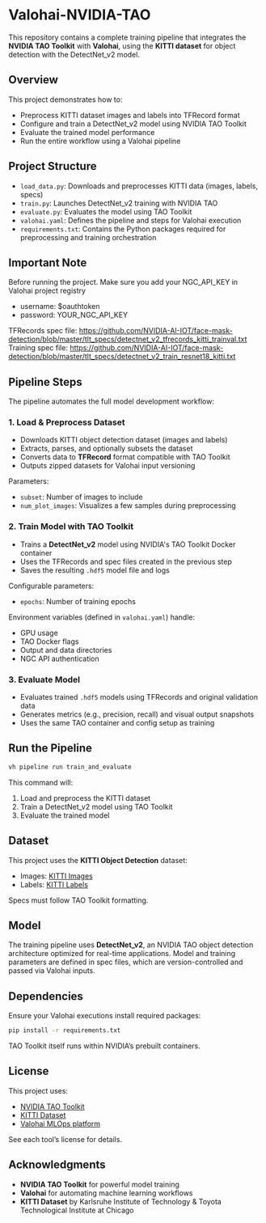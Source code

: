 # Valohai-NVIDIA-TAO

This repository contains a complete training pipeline that integrates the **NVIDIA TAO Toolkit** with **Valohai**, using the **KITTI dataset** for object detection with the DetectNet\_v2 model.

## Overview

This project demonstrates how to:

* Preprocess KITTI dataset images and labels into TFRecord format
* Configure and train a DetectNet\_v2 model using NVIDIA TAO Toolkit
* Evaluate the trained model performance
* Run the entire workflow using a Valohai pipeline

## Project Structure

* `load_data.py`: Downloads and preprocesses KITTI data (images, labels, specs)
* `train.py`: Launches DetectNet\_v2 training with NVIDIA TAO
* `evaluate.py`: Evaluates the model using TAO Toolkit
* `valohai.yaml`: Defines the pipeline and steps for Valohai execution
* `requirements.txt`: Contains the Python packages required for preprocessing and training orchestration

## Important Note
Before running the project. Make sure you add your NGC_API_KEY in Valohai project registry
* username: $oauthtoken
* password: YOUR_NGC_API_KEY

TFRecords spec file: https://github.com/NVIDIA-AI-IOT/face-mask-detection/blob/master/tlt_specs/detectnet_v2_tfrecords_kitti_trainval.txt
Training spec file: https://github.com/NVIDIA-AI-IOT/face-mask-detection/blob/master/tlt_specs/detectnet_v2_train_resnet18_kitti.txt


## Pipeline Steps

The pipeline automates the full model development workflow:

### 1. Load & Preprocess Dataset

* Downloads KITTI object detection dataset (images and labels)
* Extracts, parses, and optionally subsets the dataset
* Converts data to **TFRecord** format compatible with TAO Toolkit
* Outputs zipped datasets for Valohai input versioning

Parameters:

* `subset`: Number of images to include
* `num_plot_images`: Visualizes a few samples during preprocessing

### 2. Train Model with TAO Toolkit

* Trains a **DetectNet\_v2** model using NVIDIA's TAO Toolkit Docker container
* Uses the TFRecords and spec files created in the previous step
* Saves the resulting `.hdf5` model file and logs

Configurable parameters:

* `epochs`: Number of training epochs

Environment variables (defined in `valohai.yaml`) handle:

* GPU usage
* TAO Docker flags
* Output and data directories
* NGC API authentication

### 3. Evaluate Model

* Evaluates trained `.hdf5` models using TFRecords and original validation data
* Generates metrics (e.g., precision, recall) and visual output snapshots
* Uses the same TAO container and config setup as training

## Run the Pipeline

```bash
vh pipeline run train_and_evaluate
```

This command will:

1. Load and preprocess the KITTI dataset
2. Train a DetectNet\_v2 model using TAO Toolkit
3. Evaluate the trained model

## Dataset

This project uses the **KITTI Object Detection** dataset:

* Images: [KITTI Images](https://s3.eu-central-1.amazonaws.com/avg-kitti/data_object_image_2.zip)
* Labels: [KITTI Labels](https://s3.eu-central-1.amazonaws.com/avg-kitti/data_object_label_2.zip)

Specs must follow TAO Toolkit formatting.

## Model

The training pipeline uses **DetectNet\_v2**, an NVIDIA TAO object detection architecture optimized for real-time applications. Model and training parameters are defined in spec files, which are version-controlled and passed via Valohai inputs.

## Dependencies

Ensure your Valohai executions install required packages:

```bash
pip install -r requirements.txt
```

TAO Toolkit itself runs within NVIDIA’s prebuilt containers.

## License

This project uses:

* [NVIDIA TAO Toolkit](https://developer.nvidia.com/tao-toolkit)
* [KITTI Dataset](http://www.cvlibs.net/datasets/kitti/)
* [Valohai MLOps platform](https://valohai.com/)

See each tool’s license for details.

## Acknowledgments

* **NVIDIA TAO Toolkit** for powerful model training
* **Valohai** for automating machine learning workflows
* **KITTI Dataset** by Karlsruhe Institute of Technology & Toyota Technological Institute at Chicago
